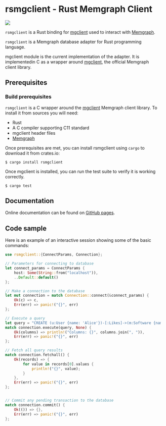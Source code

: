 # rsmgclient - Rust Memgraph Client

[![](https://github.com/memgraph/rsmgclient/workflows/CI/badge.svg)](https://github.com/memgraph/rsmgclient/actions)

`rsmgclient` is a Rust binding for [mgclient](https://github.com/memgraph/mgclient) used to interact with [Memgraph](https://memgraph.com/).

`rsmgclient` is a Memgraph database adapter for Rust programming language.

mgclient module is the current implementation of the adapter. It is implementedin C as a wrapper around [mgclient](https://github.com/memgraph/mgclient),
the official Memgraph client library.

## Prerequisites

### Build prerequisites

`rsmgclient` is a C wrapper around the [mgclient](https://github.com/memgraph/mgclient) Memgraph client library. To install it from sources you will need:
   - Rust
   - A C compiler supporting C11 standard
   - mgclient header files
   - [Memgraph](https://docs.memgraph.com/memgraph/quick-start)

Once prerequisites are met, you can install rsmgclient using `cargo` to download it from crates.io:
```
$ cargo install rsmgclient
```

Once mgclient is installed, you can run the test suite to verify it
is working correctly.

```
$ cargo test
```

## Documentation

Online documentation can be found on [GitHub
pages](https://memgraph.github.io/rsmgclient/).

## Code sample

Here is an example of an interactive session showing some of the basic commands:

```rust
use rsmgclient::{ConnectParams, Connection};

// Parameters for connecting to database
let connect_params = ConnectParams {
    host: Some(String::from("localhost")),
    ..Default::default()
};

// Make a connection to the database
let mut connection = match Connection::connect(&connect_params) {
    Ok(c) => c,
    Err(err) => panic!("{}", err)
};

// Execute a query
let query = "CREATE (u:User {name: 'Alice'})-[:Likes]->(m:Software {name: 'Memgraph'}) RETURN u, m";
match connection.execute(query, None) {
    Ok(columns) => println!("Columns: {}", columns.join(", ")),
    Err(err) => panic!("{}", err)
};

// Fetch all query results
match connection.fetchall() {
    Ok(records) => {
        for value in records[0].values {
            println!("{}", value);
        }
    },
    Err(err) => panic!("{}", err)
};


// Commit any pending transaction to the database
match connection.commit() {
    Ok(()) => {},
    Err(err) => panic!("{}", err)
};
```